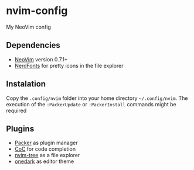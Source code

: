 # nvim-config
My NeoVim config

## Dependencies
- [NeoVim](https://neovim.io/) version 0.7.1+
- [NerdFonts](https://www.nerdfonts.com/) for pretty icons in the file explorer

## Instalation
Copy the `.config/nvim` folder into your home directory `~/.config/nvim`.
The execution of the `:PackerUpdate` or `:PackerInstall` commands might be required

## Plugins
- [Packer](https://github.com/wbthomason/packer.nvim) as plugin manager
- [CoC](https://github.com/neoclide/coc.nvim) for code completion
- [nvim-tree](https://github.com/nvim-tree/nvim-tree.lua) as a file explorer
- [onedark](https://github.com/navarasu/onedark.nvim) as editor theme

